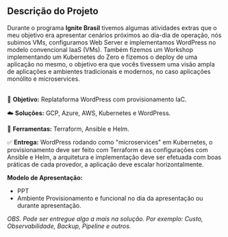 <h2>Descrição do Projeto</h2>
Durante o programa <b>Ignite Brasil</b> tivemos algumas atividades extras que o meu objetivo era apresentar cenários próximos ao dia-dia de operação, nós subimos VMs, configuramos Web Server e implementamos WordPress no modelo convencional IaaS (VMs).
Também fizemos um Workshop implementando um Kubernetes do Zero e fizemos o deploy de uma aplicação no mesmo, o objetivo era que vocês tivessem uma visão ampla de aplicações e ambientes tradicionais e modernos, no caso aplicações monólito e microservices.

<br>
&nbsp;&nbsp;&nbsp;

🎯 <b>Objetivo:</b> Replataforma WordPress com provisionamento IaC.

☁️ <b>Soluções:</b> GCP, Azure, AWS, Kubernetes e WordPress.

🔧 <b>Ferramentas:</b> Terraform, Ansible e Helm.

✅ <b>Entrega:</b> WordPress rodando como "microservices" em Kubernetes, o provisionamento deve ser feito com Terraform e as configurações com Ansible e Helm, a arquitetura e implementação deve ser efetuada com boas práticas de cada provedor, a aplicação deve escalar horizontalmente.

<b>Modelo de Apresentação:</b>
- PPT
- Ambiente Provisionamento e funcional no dia da apresentação ou durante apresentação.

<i>OBS. Pode ser entregue algo a mais na solução. Por exemplo: Custo, Observabilidade, Backup, Pipeline e outros.</i>
